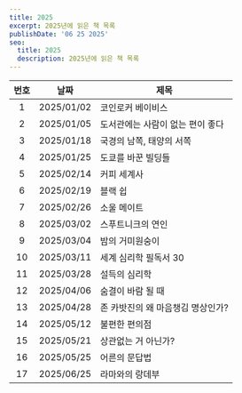 ```yaml
---
title: 2025
excerpt: 2025년에 읽은 책 목록
publishDate: '06 25 2025'
seo:
  title: 2025
  description: 2025년에 읽은 책 목록
---
```


| 번호 |    날짜    | 제목                              |
| :--: | :--------: | --------------------------------- |
|  1   | 2025/01/02 | 코인로커 베이비스                 |
|  2   | 2025/01/05 | 도서관에는 사람이 없는 편이 좋다  |
|  3   | 2025/01/18 | 국경의 남쪽, 태양의 서쪽          |
|  4   | 2025/01/25 | 도쿄를 바꾼 빌딩들                |
|  5   | 2025/02/14 | 커피 세계사                       |
|  6   | 2025/02/19 | 블랙 쉽                           |
|  7   | 2025/02/26 | 소울 메이트                       |
|  8   | 2025/03/02 | 스푸트니크의 연인                 |
|  9   | 2025/03/04 | 밤의 거미원숭이                   |
|  10  | 2025/03/11 | 세계 심리학 필독서 30             |
|  11  | 2025/03/28 | 설득의 심리학                     |
|  12  | 2025/04/06 | 숨결이 바람 될 때                 |
|  13  | 2025/04/28 | 존 카밧진의 왜 마음챙김 명상인가? |
|  14  | 2025/05/12 | 불편한 편의점                     |
|  15  | 2025/05/21 | 상관없는 거 아닌가?               |
|  16  | 2025/05/25 | 어른의 문답법                     |
|  17  | 2025/06/25 | 라마와의 랑데부                   |

